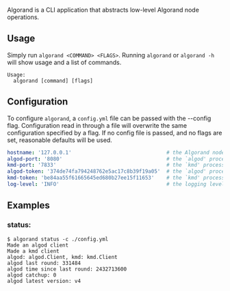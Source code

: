 Algorand is a CLI application that abstracts low-level Algorand node operations.

## Usage

Simply run `algorand <COMMAND> <FLAGS>`. Running `algorand` or `algorand -h` will show usage and a list of commands.

```
Usage:
  algorand [command] [flags]
```

## Configuration

To configure `algorand`, a `config.yml` file can be passed with the --config flag. Configuration read in through a file will overwrite the same configuration specified by a flag. If no config file is passed, and no flags are set, reasonable defaults will be used.

```yml
hostname: '127.0.0.1'                               # the Algorand node's IP
algod-port: '8080'                                  # the `algod' process port
kmd-port: '7833'                                    # the `kmd' process port
algod-token: '374de74fa794248762e5ac17c8b39f19a05'  # the `algod' process token
kmd-token: 'be84aa55f61665645ed680b27ee15f11653'    # the `kmd' process token
log-level: 'INFO'                                   # the logging level
```

## Examples

### status:
```
$ algorand status -c ./config.yml
Made an algod client
Made a kmd client
algod: algod.Client, kmd: kmd.Client
algod last round: 331484
algod time since last round: 2432713600
algod catchup: 0
algod latest version: v4
```
